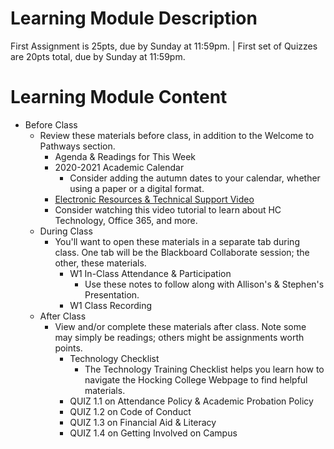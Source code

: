 # Learning Module Description
First Assignment is 25pts, due by Sunday at 11:59pm. | First set of Quizzes are 20pts total, due by Sunday at 11:59pm.
# Learning Module Content
- Before Class
    - Review these materials before class, in addition to the Welcome to Pathways section.
        - Agenda & Readings for This Week
        - 2020-2021 Academic Calendar
            - Consider adding the autumn dates to your calendar, whether using a paper or a digital format.
        - [Electronic Resources & Technical Support Video](https://learn-us-east-1-prod-fleet01-xythos.s3.amazonaws.com/5df2c00b32acb/84257?response-cache-control=private%2C%20max-age%3D21600&response-content-disposition=inline%3B%20filename%2A%3DUTF-8%27%27Electronic%2520Resources%2520%2526%2520Technical%2520Support%2520Video.mp4&response-content-type=video%2Fmp4&X-Amz-Algorithm=AWS4-HMAC-SHA256&X-Amz-Date=20201027T180000Z&X-Amz-SignedHeaders=host&X-Amz-Expires=21600&X-Amz-Credential=AKIAZH6WM4PL5SJBSTP6%2F20201027%2Fus-east-1%2Fs3%2Faws4_request&X-Amz-Signature=863e4ff6b074454598a04dea399f35247ae2fbf9fa9c6def491c6e20bccb7128)
        - Consider watching this video tutorial to learn about HC Technology, Office 365, and more.
    - During Class
        - You'll want to open these materials in a separate tab during class. One tab will be the Blackboard Collaborate session; the other, these materials.
            - W1 In-Class Attendance & Participation
                - Use these notes to follow along with Allison's & Stephen's Presentation.
            - W1 Class Recording
    - After Class
        - View and/or complete these materials after class. Note some may simply be readings; others might be assignments worth points.
            - Technology Checklist
                - The Technology Training Checklist helps you learn how to navigate the Hocking College Webpage to find helpful materials.
            - QUIZ 1.1 on Attendance Policy & Academic Probation Policy
            - QUIZ 1.2 on Code of Conduct
            - QUIZ 1.3 on Financial Aid & Literacy
            - QUIZ 1.4 on Getting Involved on Campus